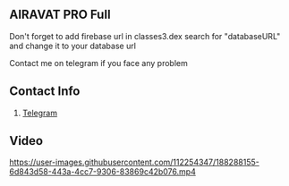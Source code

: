 ## AIRAVAT PRO Full

Don't forget to add firebase url in classes3.dex search for "databaseURL" and change it to your database url


Contact me on telegram if you face any problem

## Contact Info 
 1. [Telegram](https://t.me/Dx_17)


## Video 
https://user-images.githubusercontent.com/112254347/188288155-6d843d58-443a-4cc7-9306-83869c42b076.mp4





